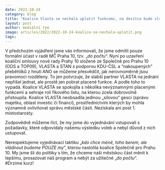 ```yaml
---
date: 2022-10-24
category: blog
title: 'Koalice Vlasta se nechala uplatit funkcemi, na desítce bude vládnout jen ODS a TOP 09'
layout: post
author: mediální tým
image: articles/2022/2022-10-24-koalice-se-nechala-uplatit.png
tags:
---
```



V předchozím vyjádření jsme vás informovali, že jsme odmítli pouze formální účast v radě MČ Praha 10, tzv. „_do počtu_“. Nyní po uzavření koaliční smlouvy nové rady Prahy 10 složené ze Společně pro Prahu 10 (ODS a TOP09), VLASTA a STAN s podporou KDU-ČSL a “nakoupených” přeběhlíků z hnutí ANO se můžeme přesvědčit, jak nerovnoměrně jsou pravomoci rozděleny. To jen potvrzuje, že slabší partner VLASTA na jednání nepřišel jednat, ale prostě jen pobrat placené funkce. A podle toho to vypadá. Koalice VLASTA se spokojila s několika nevýznamnými placenými funkcemi a sehraje roli fíkového listu, na kterou zcela dobrovolně přistoupila. Koalice VLASTA neobsadila jedinou „silovou“ gesci (správu majetku, oblast investic či financí), prostřednictvím kterých by mohla významně ovlivňovat správu městské části. Nezískala ani post 1. místostarosty.

Zodpovědně můžeme říct, že my jsme do vyjednávání vstupovali s požadavky, které odpovídaly našemu výsledku voleb a nebyl důvod z nich ustupovat.

Nerespektujeme vyjednávací taktiku „_kdo chce méně, toho berem, ale vládnout budeme POUZE my_“, kterou nastolila koalice Společně pro Prahu 10. My jsme šli do politiky s tím, že chceme naši městskou část měnit k lepšímu, prosazovat náš program a nebýt za užitečné „_do počtu_“.  
#Drzime kurz!
